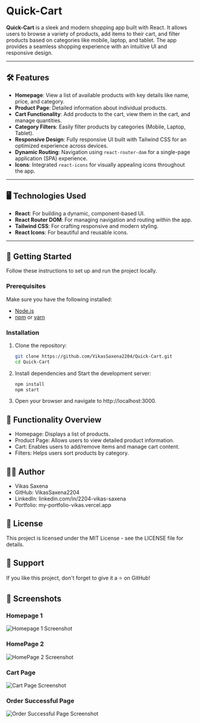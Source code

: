 # Quick-Cart

**Quick-Cart** is a sleek and modern shopping app built with React. It allows users to browse a variety of products, add items to their cart, and filter products based on categories like mobile, laptop, and tablet. The app provides a seamless shopping experience with an intuitive UI and responsive design.

---

## 🛠 Features

- **Homepage**: View a list of available products with key details like name, price, and category.
- **Product Page**: Detailed information about individual products.
- **Cart Functionality**: Add products to the cart, view them in the cart, and manage quantities.
- **Category Filters**: Easily filter products by categories (Mobile, Laptop, Tablet).
- **Responsive Design**: Fully responsive UI built with Tailwind CSS for an optimized experience across devices.
- **Dynamic Routing**: Navigation using `react-router-dom` for a single-page application (SPA) experience.
- **Icons**: Integrated `react-icons` for visually appealing icons throughout the app.

---

## 🖥️ Technologies Used

- **React**: For building a dynamic, component-based UI.
- **React Router DOM**: For managing navigation and routing within the app.
- **Tailwind CSS**: For crafting responsive and modern styling.
- **React Icons**: For beautiful and reusable icons.

---

## 🚀 Getting Started

Follow these instructions to set up and run the project locally.

### Prerequisites
Make sure you have the following installed:
- [Node.js](https://nodejs.org/)
- [npm](https://www.npmjs.com/) or [yarn](https://yarnpkg.com/)

### Installation

1. Clone the repository:
   ```bash
   git clone https://github.com/VikasSaxena2204/Quick-Cart.git
   cd Quick-Cart

2. Install dependencies and Start the development server:
   ```bash
   npm install
   npm start

3. Open your browser and navigate to http://localhost:3000.


## 🛒 Functionality Overview
- Homepage: Displays a list of products.
- Product Page: Allows users to view detailed product information.
- Cart: Enables users to add/remove items and manage cart content.
- Filters: Helps users sort products by category.

## 🧑‍💻 Author
- Vikas Saxena
- GitHub: VikasSaxena2204
- LinkedIn: linkedin.com/in/2204-vikas-saxena
- Portfolio: my-portfolio-vikas.vercel.app

## 📜 License
This project is licensed under the MIT License - see the LICENSE file for details.

## 🌟 Support
If you like this project, don't forget to give it a ⭐ on GitHub!


## 📸 Screenshots

### Homepage 1
![Homepage 1 Screenshot](https://github.com/VikasSaxena2204/Quick-Cart/blob/main/assets/QuickCart-1.png)

### HomePage 2
![HomePage 2 Screenshot](https://github.com/VikasSaxena2204/Quick-Cart/blob/main/assets/QuickCart-2.png)

### Cart Page
![Cart Page Screenshot](https://github.com/VikasSaxena2204/Quick-Cart/blob/main/assets/QuickCart-3.png)

### Order Successful Page
![Order Successful Page Screenshot](https://github.com/VikasSaxena2204/Quick-Cart/blob/main/assets/QuickCart-4.png)


